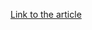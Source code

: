 [Link to the article](https://securityaffairs.com/171357/intelligence/russia-linked-threat-actors-threaten-uk.html)
